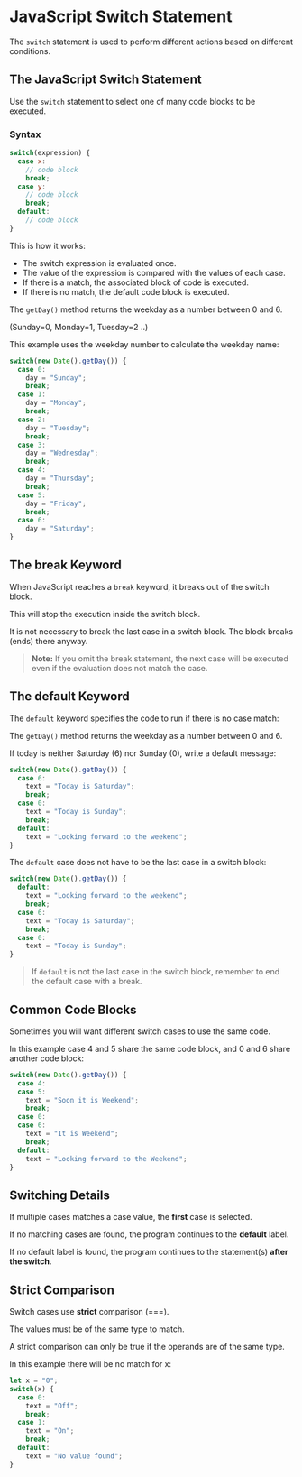 # JavaScript Switch Statement

The `switch` statement is used to perform different actions based on different conditions.

## The JavaScript Switch Statement

Use the `switch` statement to select one of many code blocks to be executed.

### Syntax

```javascript
switch(expression) {
  case x:
    // code block
    break;
  case y:
    // code block
    break;
  default:
    // code block
}
```

This is how it works:

* The switch expression is evaluated once.
* The value of the expression is compared with the values of each case.
* If there is a match, the associated block of code is executed.
* If there is no match, the default code block is executed.

The `getDay()` method returns the weekday as a number between 0 and 6.

(Sunday=0, Monday=1, Tuesday=2 ..)

This example uses the weekday number to calculate the weekday name:

```javascript
switch(new Date().getDay()) {
  case 0:
    day = "Sunday";
    break;
  case 1: 
    day = "Monday";
    break;
  case 2:
    day = "Tuesday";
    break;
  case 3:
    day = "Wednesday";
    break;
  case 4:
    day = "Thursday";
    break;
  case 5:
    day = "Friday";
    break;
  case 6:
    day = "Saturday";
}
```

## The break Keyword

When JavaScript reaches a `break` keyword, it breaks out of the switch block.

This will stop the execution inside the switch block.

It is not necessary to break the last case in a switch block. The block breaks (ends) there anyway.

> **Note:** If you omit the break statement, the next case will be executed even if the evaluation does not match the case.

## The default Keyword

The `default` keyword specifies the code to run if there is no case match:

The `getDay()` method returns the weekday as a number between 0 and 6.

If today is neither Saturday (6) nor Sunday (0), write a default message:

```javascript
switch(new Date().getDay()) {
  case 6:
    text = "Today is Saturday";
    break;
  case 0:
    text = "Today is Sunday";
    break;
  default:
    text = "Looking forward to the weekend";
}
```

The `default` case does not have to be the last case in a switch block:

```javascript
switch(new Date().getDay()) {
  default:
    text = "Looking forward to the weekend";
    break;
  case 6:
    text = "Today is Saturday";
    break;
  case 0:
    text = "Today is Sunday";
}
```

> If `default` is not the last case in the switch block, remember to end the default case with a break.

## Common Code Blocks

Sometimes you will want different switch cases to use the same code.

In this example case 4 and 5 share the same code block, and 0 and 6 share another code block:

```javascript
switch(new Date().getDay()) {
  case 4:
  case 5:
    text = "Soon it is Weekend";
    break;
  case 0:
  case 6:
    text = "It is Weekend";
    break;
  default:
    text = "Looking forward to the Weekend";
}
```

## Switching Details

If multiple cases matches a case value, the **first** case is selected.

If no matching cases are found, the program continues to the **default** label.

If no default label is found, the program continues to the statement(s) **after the switch**.

## Strict Comparison

Switch cases use **strict** comparison (===).

The values must be of the same type to match.

A strict comparison can only be true if the operands are of the same type.

In this example there will be no match for x: 

```javascript
let x = "0";
switch(x) {
  case 0:
    text = "Off";
    break;
  case 1:
    text = "On";
    break;
  default:
    text = "No value found";
}
```
